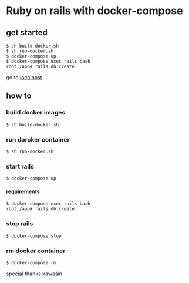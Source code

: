 # Ruby on rails with docker-compose

## get started
```
$ sh build-docker.sh
$ sh run-docker.sh
$ docker-compose up
$ docker-compose exec rails bash
root:/app# rails db:create
```
go to [localhost](http://localhost:3000/)

## how to
### build docker images
```
$ sh build-docker.sh 
```

### run dorcker container
```
$ sh run-docker.sh
```

### start rails
```
$ docker-compose up
```

#### requirements
```
$ docker-compose exec rails bash
root:/app# rails db:create
```

### stop rails
```
$ docker-compose stop
```

### rm docker container
```
$ docker-compose rm
```

special thanks kawasin
